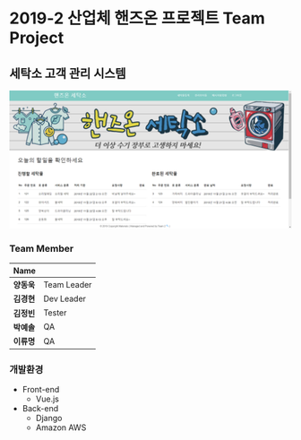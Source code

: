 # 2019-2 산업체 핸즈온 프로젝트 Team Project
## 세탁소 고객 관리 시스템
<img src="https://github.com/yesoly/LocalWashHouse/blob/master/handsOn.png?raw=true" width="800px">


### Team Member
  
|    Name    |             |
|------------|-------------|
| **양동욱** | Team Leader |
| **김경현** | Dev Leader  |
| **김정빈** | Tester      |
| **박예솔** | QA          |
| **이류명** | QA          |


### 개발환경
- Front-end
  - Vue.js
- Back-end
  - Django
  - Amazon AWS
